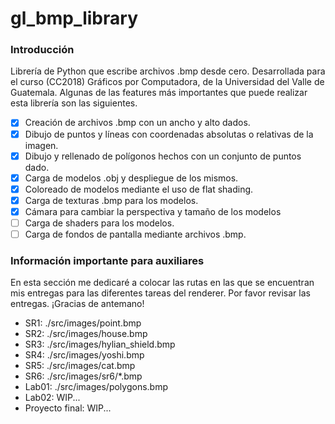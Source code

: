 # gl_bmp_library

### Introducción

Librería de Python que escribe archivos .bmp desde cero. Desarrollada para el curso (CC2018) Gráficos por
Computadora, de la Universidad del Valle de Guatemala. Algunas de las features más importantes que puede
realizar esta librería son las siguientes.

- [x] Creación de archivos .bmp con un ancho y alto dados.
- [x] Dibujo de puntos y líneas con coordenadas absolutas o relativas de la imagen.
- [x] Dibujo y rellenado de polígonos hechos con un conjunto de puntos dado.
- [x] Carga de modelos .obj y despliegue de los mismos.
- [x] Coloreado de modelos mediante el uso de flat shading.
- [x] Carga de texturas .bmp para los modelos.
- [x] Cámara para cambiar la perspectiva y tamaño de los modelos
- [ ] Carga de shaders para los modelos.
- [ ] Carga de fondos de pantalla mediante archivos .bmp.

### Información importante para auxiliares

En esta sección me dedicaré a colocar las rutas en las que se encuentran mis entregas para las diferentes
tareas del renderer. Por favor revisar las entregas. ¡Gracias de antemano!

- SR1: ./src/images/point.bmp
- SR2: ./src/images/house.bmp
- SR3: ./src/images/hylian_shield.bmp
- SR4: ./src/images/yoshi.bmp
- SR5: ./src/images/cat.bmp
- SR6: ./src/images/sr6/*.bmp
- Lab01: ./src/images/polygons.bmp
- Lab02: WIP...
- Proyecto final: WIP...

